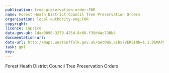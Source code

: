 ```yaml
---
publication: tree-preservation-order:FOR
name: Forest Heath District Council Tree Preservation Orders
organisation: local-authority-eng:FOR
copyright: 
licence: inpsire
data-gov-uk: 1daa0098-3279-425d-8c60-f39ddac738b4
documentation-url: 
data-url: http://maps.westsuffolk.gov.uk/GetOWS.ashx?VERSION=1.1.0&MAPSOURCE=WestSuffolk/INSPIRE&REQUEST=GetFeature&SERVICE=WFS&typename=tpo&outputFormat=GML2
task: gml
key: 
---
```


Forest Heath District Council Tree Preservation Orders
